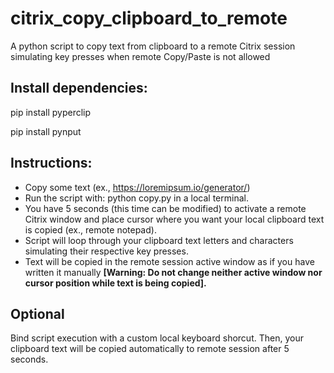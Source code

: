 # citrix_copy_clipboard_to_remote
A python script to copy text from clipboard to a remote Citrix session simulating key presses when remote Copy/Paste is not allowed

## Install dependencies:
pip install pyperclip

pip install pynput

## Instructions:
- Copy some text (ex., https://loremipsum.io/generator/) 
- Run the script with: python copy.py in a local terminal.
- You have 5 seconds (this time can be modified) to activate a remote Citrix window and place cursor where you want your local clipboard text is copied (ex., remote notepad).
- Script will loop through your clipboard text letters and characters simulating their respective key presses.
- Text will be copied in the remote session active window as if you have written it manually **[Warning: Do not change neither active window nor cursor position while text is being copied].**

## Optional
Bind script execution with a custom local keyboard shorcut. Then, your clipboard text will be copied automatically to remote session after 5 seconds.
